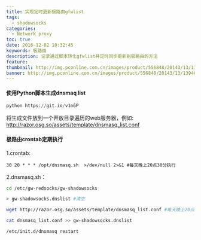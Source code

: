 ```yaml
---
title: 实现定时更新极路由gfwlist
tags:
  - shadowsocks
categories:
  - Network proxy
toc: true
date: 2016-12-02 10:32:45
keywords: 极路由
description: 记录通过脚本转化gfwlist并定时同步更新到极路由的方法
feature:
thumbnail: http://img.pconline.com.cn/images/product/556848/20143/13/13946770301130242_800.jpg
banner: http://img.pconline.com.cn/images/product/556848/20143/13/13946770301130242_800.jpg
---
```


#### 使用Python脚本生成dnsmaq list
``` python
python https://git.io/v1n6P
```
将生成文件放到一个开放目录遍历的web服务器，例如: http://razor.osg.so/assets/template/dnsmasq_list.conf


#### 极路由crontab定期执行

1.crontab:
```
30 20 * * * /opt/dnsmasq.sh  >/dev/null 2>&1 #每天晚上20点30分执行
```
<!-- more -->

2.dnsmasq.sh：
``` bash
cd /etc/gw-redsocks/gw-shadowsocks

> gw-shadowsocks.dnslist #清空

wget http://razor.osg.so/assets/template/dnsmasq_list.conf #每天晚上20点会根据原始gfwlist生成最新文件

cat dnsmasq_list.conf >> gw-shadowsocks.dnslist

/etc/init.d/dnsmasq restart
```
